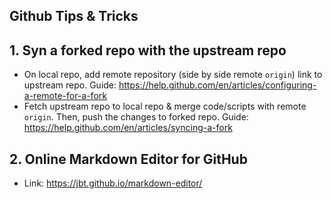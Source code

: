 Github Tips & Tricks
---

## 1. Syn a forked repo with the upstream repo

- On local repo, add remote repository (side by side remote ```origin```) link to upstream repo. Guide: https://help.github.com/en/articles/configuring-a-remote-for-a-fork 
- Fetch upstream repo to local repo & merge code/scripts with remote ```origin```. Then, push the changes to forked repo. Guide: https://help.github.com/en/articles/syncing-a-fork

## 2. Online Markdown Editor for GitHub

- Link: https://jbt.github.io/markdown-editor/
